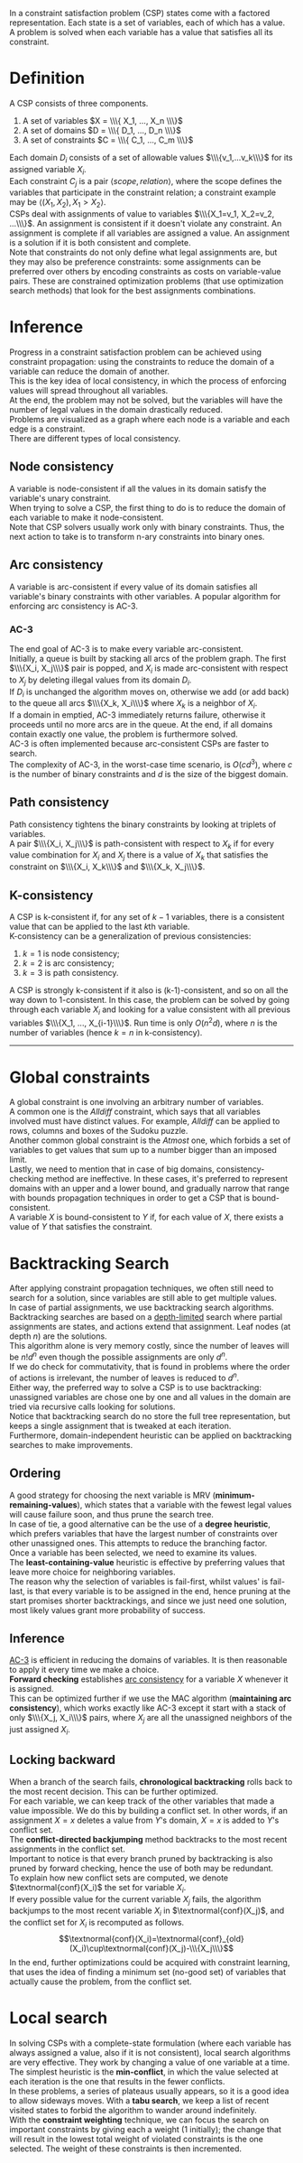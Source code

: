 In a constraint satisfaction problem (CSP) states come with a factored representation. Each state is a set of variables, each of which has a value.<br>
A problem is solved when each variable has a value that satisfies all its constraint.
# Definition
A CSP consists of three components.
1. A set of variables $X = \\\{ X_1, ..., X_n \\\}$
2. A set of domains $D = \\\{ D_1, ..., D_n \\\}$
3. A set of constraints $C = \\\{ C_1, ..., C_m \\\}$

Each domain $D_i$ consists of a set of allowable values $\\\{v_1,...v_k\\\}$ for its assigned variable $X_i$.<br>
Each constraint $C_j$ is a pair $\langle scope, relation \rangle$, where the scope defines the variables that participate in the constraint relation; a constraint example may be $\langle (X_1, X_2), X_1 > X_2 \rangle$.<br>
CSPs deal with assignments of value to variables $\\\{X_1=v_1, X_2=v_2, ...\\\}$. An assignment is consistent if it doesn't violate any constraint. An assignment is complete if all variables are assigned a value. An assignment is a solution if it is both consistent and complete.<br>
Note that constraints do not only define what legal assignments are, but they may also be preference constraints: some assignments can be preferred over others by encoding constraints as costs on variable-value pairs. These are constrained optimization problems (that use optimization search methods) that look for the best assignments combinations.
# Inference
Progress in a constraint satisfaction problem can be achieved using constraint propagation: using the constraints to reduce the domain of a variable can reduce the domain of another.<br>
This is the key idea of local consistency, in which the process of enforcing values will spread throughout all variables.<br>
At the end, the problem may not be solved, but the variables will have the number of legal values in the domain drastically reduced.<br>
Problems are visualized as a graph where each node is a variable and each edge is a constraint.<br>
There are different types of local consistency.
## Node consistency
A variable is node-consistent if all the values in its domain satisfy the variable's unary constraint.<br>
When trying to solve a CSP, the first thing to do is to reduce the domain of each variable to make it node-consistent.<br>
Note that CSP solvers usually work only with binary constraints. Thus, the next action to take is to transform n-ary constraints into binary ones.
## Arc consistency
A variable is arc-consistent if every value of its domain satisfies all variable's binary constraints with other variables.
A popular algorithm for enforcing arc consistency is AC-3.
### AC-3
The end goal of AC-3 is to make every variable arc-consistent.<br>
Initially, a queue is built by stacking all arcs of the problem graph. The first $\\\{X_i, X_j\\\}$ pair is popped, and $X_i$ is made arc-consistent with respect to $X_j$ by deleting illegal values from its domain $D_i$.<br>
If $D_i$ is unchanged the algorithm moves on, otherwise we add (or add back) to the queue all arcs $\\\{X_k, X_i\\\}$ where $X_k$ is a neighbor of $X_i$.<br>
If a domain in emptied, AC-3 immediately returns failure, otherwise it proceeds until no more arcs are in the queue. At the end, if all domains contain exactly one value, the problem is furthermore solved.<br>
AC-3 is often implemented because arc-consistent CSPs are faster to search.<br>
The complexity of AC-3, in the worst-case time scenario, is $O(cd^3)$, where $c$ is the number of binary constraints and $d$ is the size of the biggest domain.
## Path consistency
Path consistency tightens the binary constraints by looking at triplets of variables.<br>
A pair $\\\{X_i, X_j\\\}$ is path-consistent with respect to $X_k$ if for every value combination for $X_i$ and $X_j$ there is a value of $X_k$ that satisfies the constraint on $\\\{X_i, X_k\\\}$ and $\\\{X_k, X_j\\\}$.
## K-consistency
A CSP is k-consistent if, for any set of $k-1$ variables, there is a consistent value that can be applied to the last $k$th variable.<br>
K-consistency can be a generalization of previous consistencies:
1. $k=1$ is node consistency;
2. $k=2$ is arc consistency;
3. $k=3$ is path consistency.

A CSP is strongly k-consistent if it also is (k-1)-consistent, and so on all the way down to 1-consistent. In this case, the problem can be solved by going through each variable $X_i$ and looking for a value consistent with all previous variables $\\\{X_1, ..., X_{i-1}\\\}$. Run time is only $O(n^2d)$, where $n$ is the number of variables (hence $k=n$ in k-consistency).
- - -
# Global constraints
A global constraint is one involving an arbitrary number of variables.<br>
A common one is the *Alldiff* constraint, which says that all variables involved must have distinct values. For example, *Alldiff* can be applied to rows, columns and boxes of the Sudoku puzzle.<br>
Another common global constraint is the *Atmost* one, which forbids a set of variables to get values that sum up to a number bigger than an imposed limit.<br>
Lastly, we need to mention that in case of big domains, consistency-checking method are ineffective. In these cases, it's preferred to represent domains with an upper and a lower bound, and gradually narrow that range with bounds propagation techniques in order to get a CSP that is bound-consistent.<br>
A variable $X$ is bound-consistent to $Y$ if, for each value of $X$, there exists a value of $Y$ that satisfies the constraint.
# Backtracking Search
After applying constraint propagation techniques, we often still need to search for a solution, since variables are still able to get multiple values.<br>
In case of partial assignments, we use backtracking search algorithms.<br>
Backtracking searches are based on a [depth-limited](./3%20-%20Solving%20Problems%20by%20Searching.md#depth-limited-search) search where partial assignments are states, and actions extend that assignment. Leaf nodes (at depth $n$) are the solutions.<br>
This algorithm alone is very memory costly, since the number of leaves will be $n!d^n$ even though the possible assignments are only $d^n$.<br>
If we do check for commutativity, that is found in problems where the order of actions is irrelevant, the number of leaves is reduced to $d^n$.<br>
Either way, the preferred way to solve a CSP is to use backtracking: unassigned variables are chose one by one and all values in the domain are tried via recursive calls looking for solutions.<br>
Notice that backtracking search do no store the full tree representation, but keeps a single assignment that is tweaked at each iteration.<br>
Furthermore, domain-independent heuristic can be applied on backtracking searches to make improvements.
## Ordering
A good strategy for choosing the next variable is MRV (**minimum-remaining-values**), which states that a variable with the fewest legal values will cause failure soon, and thus prune the search tree.<br>
In case of tie, a good alternative can be the use of a **degree heuristic**, which prefers variables that have the largest number of constraints over other unassigned ones. This attempts to reduce the branching factor.<br>
Once a variable has been selected, we need to examine its values.<br>
The **least-containing-value** heuristic is effective by preferring values that leave more choice for neighboring variables.<br>
The reason why the selection of variables is fail-first, whilst values' is fail-last, is that every variable is to be assigned in the end, hence pruning at the start promises shorter backtrackings, and since we just need one solution, most likely values grant more probability of success.
## Inference
[AC-3](#ac-3) is efficient in reducing the domains of variables. It is then reasonable to apply it every time we make a choice.<br>
**Forward checking** establishes [arc consistency](#arc-consistency) for a variable $X$ whenever it is assigned.<br>
This can be optimized further if we use the MAC algorithm (**maintaining arc consistency**), which works exactly like AC-3 except it start with a stack of only $\\\{X_j, X_i\\\}$ pairs, where $X_j$ are all the unassigned neighbors of the just assigned $X_i$.
## Locking backward
When a branch of the search fails, **chronological backtracking** rolls back to the most recent decision. This can be further optimized.<br>
For each variable, we can keep track of the other variables that made a value impossible. We do this by building a conflict set. In other words, if an assignment $X=x$ deletes a value from $Y$'s domain, $X=x$ is added to $Y$'s conflict set.<br>
The **conflict-directed backjumping** method backtracks to the most recent assignments in the conflict set.<br>
Important to notice is that every branch pruned by backtracking is also pruned by forward checking, hence the use of both may be redundant.<br>
To explain how new conflict sets are computed, we denote $\textnormal{conf}(X_i)$ the set for variable $X_i$.<br>
If every possible value for the current variable $X_j$ fails, the algorithm backjumps to the most recent variable $X_i$ in $\textnormal{conf}(X_j)$, and the conflict set for $X_i$ is recomputed as follows. $$\textnormal{conf}(X_i)=\textnormal{conf}_{old}(X_i)\cup\textnormal{conf}(X_j)-\\\{X_j\\\}$$
In the end, further optimizations could be acquired with constraint learning, that uses the idea of finding a minimum set (no-good set) of variables that actually cause the problem, from the conflict set.
# Local search
In solving CSPs with a complete-state formulation (where each variable has always assigned a value, also if it is not consistent), local search algorithms are very effective. They work by changing a value of one variable at a time.<br>
The simplest heuristic is the **min-conflict**, in which the value selected at each iteration is the one that results in the fewer conflicts.<br>
In these problems, a series of plateaus usually appears, so it is a good idea to allow sideways moves. With a **tabu search**, we keep a list of recent visited states to forbid the algorithm to wander around indefinitely.<br>
With the **constraint weighting** technique, we can focus the search on important constraints by giving each a weight (1 initially); the change that will result in the lowest total weight of violated constraints is the one selected. The weight of these constraints is then incremented.